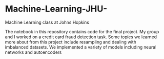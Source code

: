 # Machine-Learning-JHU-
Machine Learning class at Johns Hopkins 

The notebook in this repository contains code for the final project. My group and I worked on a credit card fraud detection task.
Some topics we learned more about from this project include resampling and dealing with imbalanced datasets. We implemented a variety of models including neural networks and autoencoders
